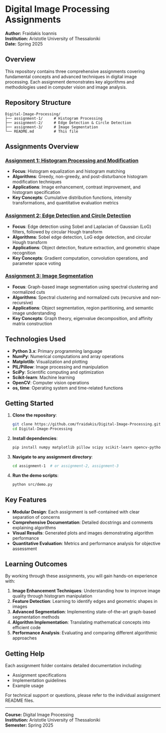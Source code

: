 # Digital Image Processing Assignments 
**Author:** Fraidakis Ioannis  
**Institution:** Aristotle University of Thessaloniki  
**Date:** Spring 2025  

## Overview
This repository contains three comprehensive assignments covering fundamental concepts and advanced techniques in digital image processing. Each assignment demonstrates key algorithms and methodologies used in computer vision and image analysis.

## Repository Structure

```
Digital-Image-Processing/
├── assignment-1/     # Histogram Processing
├── assignment-2/     # Edge Detection & Circle Detection
├── assignment-3/     # Image Segmentation
└── README.md         # This file
```

## Assignments Overview

### [Assignment 1: Histogram Processing and Modification](./assignment-1/)
- **Focus**: Histogram equalization and histogram matching
- **Algorithms**: Greedy, non-greedy, and post-disturbance histogram modification techniques
- **Applications**: Image enhancement, contrast improvement, and histogram specification
- **Key Concepts**: Cumulative distribution functions, intensity transformations, and quantitative evaluation metrics

### [Assignment 2: Edge Detection and Circle Detection](./assignment-2/)
- **Focus**: Edge detection using Sobel and Laplacian of Gaussian (LoG) filters, followed by circular Hough transform
- **Algorithms**: Sobel edge detection, LoG edge detection, and circular Hough transform
- **Applications**: Object detection, feature extraction, and geometric shape recognition
- **Key Concepts**: Gradient computation, convolution operations, and parameter space voting

### [Assignment 3: Image Segmentation](./assignment-3/)
- **Focus**: Graph-based image segmentation using spectral clustering and normalized cuts
- **Algorithms**: Spectral clustering and normalized cuts (recursive and non-recursive)
- **Applications**: Object segmentation, region partitioning, and semantic image understanding
- **Key Concepts**: Graph theory, eigenvalue decomposition, and affinity matrix construction

## Technologies Used

- **Python 3.x**: Primary programming language
- **NumPy**: Numerical computations and array operations
- **Matplotlib**: Visualization and plotting
- **PIL/Pillow**: Image processing and manipulation
- **SciPy**: Scientific computing and optimization
- **Scikit-learn**: Machine learning
- **OpenCV**: Computer vision operations
- **os, time**: Operating system and time-related functions

## Getting Started

1. **Clone the repository**:
   ```bash
   git clone https://github.com/fraidakis/Digital-Image-Processing.git
   cd Digital-Image-Processing
   ```

2. **Install dependencies**:
   ```bash
   pip install numpy matplotlib pillow scipy scikit-learn opencv-python
   ```

3. **Navigate to any assignment directory**:
   ```bash
   cd assignment-1  # or assignment-2, assignment-3
   ```

4. **Run the demo scripts**:
   ```bash
   python src/demo.py
   ```

## Key Features

- **Modular Design**: Each assignment is self-contained with clear separation of concerns
- **Comprehensive Documentation**: Detailed docstrings and comments explaining algorithms
- **Visual Results**: Generated plots and images demonstrating algorithm performance
- **Quantitative Evaluation**: Metrics and performance analysis for objective assessment

## Learning Outcomes

By working through these assignments, you will gain hands-on experience with:

1. **Image Enhancement Techniques**: Understanding how to improve image quality through histogram manipulation
2. **Feature Detection**: Learning to identify edges and geometric shapes in images
3. **Advanced Segmentation**: Implementing state-of-the-art graph-based segmentation methods
4. **Algorithm Implementation**: Translating mathematical concepts into efficient code
5. **Performance Analysis**: Evaluating and comparing different algorithmic approaches

## Getting Help

Each assignment folder contains detailed documentation including:
- Assignment specifications
- Implementation guidelines
- Example usage

For technical support or questions, please refer to the individual assignment README files.

---

**Course:** Digital Image Processing  
**Institution:** Aristotle University of Thessaloniki  
**Semester:** Spring 2025